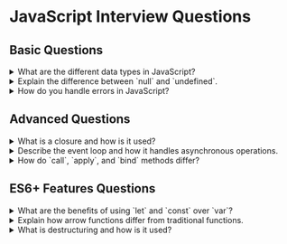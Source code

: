 # JavaScript Interview Questions

## Basic Questions

<details>
<summary>What are the different data types in JavaScript?</summary>

**Answer**: JavaScript supports several data types including `Number`, `String`, `Boolean`, `Object`, `Array`, `Function`, and `Symbol`.

</details>

<details>
<summary>Explain the difference between `null` and `undefined`.</summary>

**Answer**: `null` is an assignment value that represents the intentional absence of any object value. `undefined` indicates that a variable has been declared but has not yet been assigned a value.

</details>

<details>
<summary>How do you handle errors in JavaScript?</summary>

**Answer**: Errors in JavaScript are handled using `try-catch` blocks. Code that may throw an error is placed inside the `try` block, and error handling code is placed inside the `catch` block.

</details>

## Advanced Questions

<details>
<summary>What is a closure and how is it used?</summary>

**Answer**: A closure is a function that retains access to its lexical scope, even when the function is executed outside that scope. Closures are used to create private variables and functions.

</details>

<details>
<summary>Describe the event loop and how it handles asynchronous operations.</summary>

**Answer**: The event loop is a mechanism that allows JavaScript to perform non-blocking operations. It processes tasks in the event queue and executes them after the current execution context is finished.

</details>

<details>
<summary>How do `call`, `apply`, and `bind` methods differ?</summary>

**Answer**: `call` and `apply` invoke a function with a specified `this` value and arguments, but `call` takes arguments as a comma-separated list, while `apply` takes arguments as an array. `bind` creates a new function with a specified `this` value and optional initial arguments.

</details>

## ES6+ Features Questions

<details>
<summary>What are the benefits of using `let` and `const` over `var`?</summary>

**Answer**: `let` and `const` provide block-scoping and prevent variable hoisting issues. `const` is used for constants whose values cannot be reassigned.

</details>

<details>
<summary>Explain how arrow functions differ from traditional functions.</summary>

**Answer**: Arrow functions have a shorter syntax and do not have their own `this` context, which can be useful for maintaining lexical `this` in callbacks.

</details>

<details>
<summary>What is destructuring and how is it used?</summary>

**Answer**: Destructuring is a syntax for extracting values from arrays or properties from objects into distinct variables. It simplifies extracting multiple properties from objects or elements from arrays.

</details>
